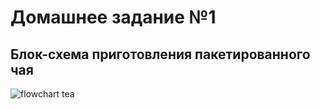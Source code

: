 # Домашнее задание №1

## Блок-схема приготовления пакетированного чая

![flowchart tea](https://cloud.githubusercontent.com/assets/24531075/21220439/7f71f502-c2c1-11e6-85ae-e6f1a448c614.jpg)
